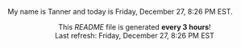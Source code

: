 My name is Tanner and today is Friday, December 27, 8:26 PM EST.

<p align="center">This <i>README</i> file is generated <b>every 3 hours</b>!</br>Last refresh: Friday, December 27, 8:26 PM EST<br /></p>
